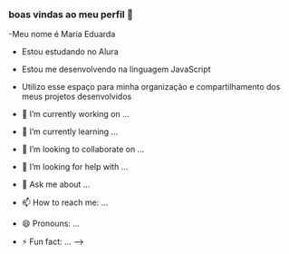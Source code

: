 ### boas vindas ao meu perfil 🖤

-Meu nome é Maria Eduarda

- Estou estudando no Alura
- Estou me desenvolvendo na linguagem JavaScript
- Utilizo esse espaço para minha organização e compartilhamento dos meus projetos desenvolvidos





















- 🔭 I’m currently working on ...
- 🌱 I’m currently learning ...
- 👯 I’m looking to collaborate on ...
- 🤔 I’m looking for help with ...
- 💬 Ask me about ...
- 📫 How to reach me: ...
- 😄 Pronouns: ...
- ⚡ Fun fact: ...
-->
